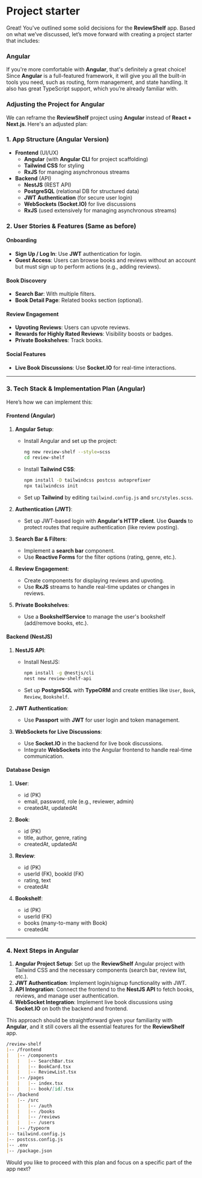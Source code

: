 # Project starter

Great! You've outlined some solid decisions for the **ReviewShelf** app. Based on what we’ve discussed, let’s move forward with creating a project starter that includes:

### Angular
If you're more comfortable with **Angular**, that's definitely a great choice! Since **Angular** is a full-featured framework, it will give you all the built-in tools you need, such as routing, form management, and state handling. It also has great TypeScript support, which you’re already familiar with.

### Adjusting the Project for Angular
We can reframe the **ReviewShelf** project using **Angular** instead of **React + Next.js**. Here's an adjusted plan:

### 1. **App Structure (Angular Version)**
   - **Frontend** (UI/UX)
     - **Angular** (with **Angular CLI** for project scaffolding)
     - **Tailwind CSS** for styling
     - **RxJS** for managing asynchronous streams
   - **Backend** (API)
     - **NestJS** (REST API)
     - **PostgreSQL** (relational DB for structured data)
     - **JWT Authentication** (for secure user login)
     - **WebSockets (Socket.IO)** for live discussions
     - **RxJS** (used extensively for managing asynchronous streams)

### 2. **User Stories & Features** (Same as before)
#### Onboarding
- **Sign Up / Log In**: Use **JWT** authentication for login.
- **Guest Access**: Users can browse books and reviews without an account but must sign up to perform actions (e.g., adding reviews).

#### Book Discovery
- **Search Bar**: With multiple filters.
- **Book Detail Page**: Related books section (optional).

#### Review Engagement
- **Upvoting Reviews**: Users can upvote reviews.
- **Rewards for Highly Rated Reviews**: Visibility boosts or badges.
- **Private Bookshelves**: Track books.

#### Social Features
- **Live Book Discussions**: Use **Socket.IO** for real-time interactions.

---

### 3. **Tech Stack & Implementation Plan (Angular)**
Here’s how we can implement this:

#### Frontend (Angular)
1. **Angular Setup**:
   - Install Angular and set up the project:
     ```bash
     ng new review-shelf --style=scss
     cd review-shelf
     ```
   - Install **Tailwind CSS**:
     ```bash
     npm install -D tailwindcss postcss autoprefixer
     npx tailwindcss init
     ```
   - Set up **Tailwind** by editing `tailwind.config.js` and `src/styles.scss`.

2. **Authentication (JWT)**:
   - Set up JWT-based login with **Angular's HTTP client**. Use **Guards** to protect routes that require authentication (like review posting).

3. **Search Bar & Filters**:
   - Implement a **search bar** component.
   - Use **Reactive Forms** for the filter options (rating, genre, etc.).

4. **Review Engagement**:
   - Create components for displaying reviews and upvoting.
   - Use **RxJS** streams to handle real-time updates or changes in reviews.

5. **Private Bookshelves**:
   - Use a **BookshelfService** to manage the user's bookshelf (add/remove books, etc.).

#### Backend (NestJS)
1. **NestJS API**:
   - Install NestJS:
     ```bash
     npm install -g @nestjs/cli
     nest new review-shelf-api
     ```
   - Set up **PostgreSQL** with **TypeORM** and create entities like `User`, `Book`, `Review`, `Bookshelf`.

2. **JWT Authentication**:
   - Use **Passport** with **JWT** for user login and token management.

3. **WebSockets for Live Discussions**:
   - Use **Socket.IO** in the backend for live book discussions.
   - Integrate **WebSockets** into the Angular frontend to handle real-time communication.

#### Database Design
1. **User**:
   - id (PK)
   - email, password, role (e.g., reviewer, admin)
   - createdAt, updatedAt

2. **Book**:
   - id (PK)
   - title, author, genre, rating
   - createdAt, updatedAt

3. **Review**:
   - id (PK)
   - userId (FK), bookId (FK)
   - rating, text
   - createdAt

4. **Bookshelf**:
   - id (PK)
   - userId (FK)
   - books (many-to-many with Book)
   - createdAt

---

### 4. **Next Steps in Angular**
1. **Angular Project Setup**: Set up the **ReviewShelf** Angular project with Tailwind CSS and the necessary components (search bar, review list, etc.).
2. **JWT Authentication**: Implement login/signup functionality with JWT.
3. **API Integration**: Connect the frontend to the **NestJS API** to fetch books, reviews, and manage user authentication.
4. **WebSocket Integration**: Implement live book discussions using **Socket.IO** on both the backend and frontend.

This approach should be straightforward given your familiarity with **Angular**, and it still covers all the essential features for the **ReviewShelf** app.

```markdown
/review-shelf
|-- /frontend
|   |-- /components
|   |   |-- SearchBar.tsx
|   |   |-- BookCard.tsx
|   |   |-- ReviewList.tsx
|   |-- /pages
|   |   |-- index.tsx
|   |   |-- book/[id].tsx
|-- /backend
|   |-- /src
|   |   |-- /auth
|   |   |-- /books
|   |   |-- /reviews
|   |   |-- /users
|   |-- /typeorm
|-- tailwind.config.js
|-- postcss.config.js
|-- .env
|-- /package.json
```

Would you like to proceed with this plan and focus on a specific part of the app next?